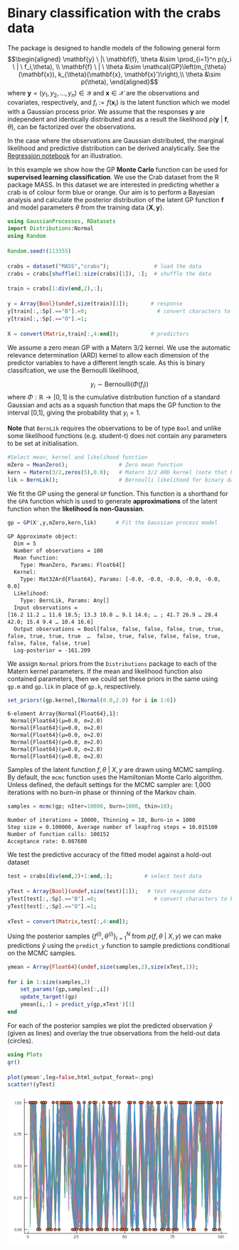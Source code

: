 # Binary classification with the crabs data

The package is designed to handle models of the following general form
$$\begin{aligned}
\mathbf{y} \ |\ \mathbf{f}, \theta &\sim  \prod_{i=1}^n p(y_i \ | \ f_i,\theta), \\
    \mathbf{f} \ | \ \theta &\sim \mathcal{GP}\left(m_{\theta}(\mathbf{x}), k_{\theta}(\mathbf{x}, \mathbf{x}')\right),\\
      \theta &\sim p(\theta),
\end{aligned}$$
where $\mathbf{y}=(y_1,y_2,\ldots,y_n) \in \mathcal{Y}$ and $\mathbf{x} \in \mathcal{X}$ are the observations and covariates, respectively, and $f_i:=f(\mathbf{x}_i)$ is the latent function which we model with a Gaussian process prior. We assume that the responses $\mathbf{y}$ are independent and identically distributed and as a result the likelihood $p(\mathbf{y} \ | \ \mathbf{f}, \theta)$, can be factorized over the observations.

In the case where the observations are Gaussian distributed, the marginal likelihood and predictive distribution can be derived analytically. See the  [Regression notebook](https://github.com/STOR-i/GaussianProcesses.jl/blob/master/notebooks/Regression.ipynb) for an illustration.

In this example we show how the GP **Monte Carlo** function can be used for **supervised learning classification**. We use the Crab dataset from the R package MASS. In this dataset we are interested in predicting whether a crab is of colour form blue or orange. Our aim is to perform a Bayesian analysis and calculate the posterior distribution of the latent GP function $\mathbf{f}$ and model parameters $\theta$ from the training data $\{\mathbf{X}, \mathbf{y}\}$.


```julia
using GaussianProcesses, RDatasets
import Distributions:Normal
using Random

Random.seed!(113355)

crabs = dataset("MASS","crabs");              # load the data
crabs = crabs[shuffle(1:size(crabs)[1]), :];  # shuffle the data

train = crabs[1:div(end,2),:];

y = Array{Bool}(undef,size(train)[1]);       # response
y[train[:,:Sp].=="B"].=0;                      # convert characters to booleans
y[train[:,:Sp].=="O"].=1;

X = convert(Matrix,train[:,4:end]);          # predictors
```

We assume a zero mean GP with a Matern 3/2 kernel. We use the automatic relevance determination (ARD) kernel to allow each dimension of the predictor variables to have a different length scale. As this is binary classifcation, we use the Bernoulli likelihood,

$$
y_i \sim \mbox{Bernoulli}(\Phi(f_i))
$$
where $\Phi: \mathbb{R} \rightarrow [0,1]$ is the cumulative distribution function of a standard Gaussian and acts as a squash function that maps the GP function to the interval [0,1], giving the probability that $y_i=1$.

**Note** that `BernLik` requires the observations to be of type `Bool` and unlike some likelihood functions (e.g. student-t) does not contain any parameters to be set at initialisation.


```julia
#Select mean, kernel and likelihood function
mZero = MeanZero();                # Zero mean function
kern = Matern(3/2,zeros(5),0.0);   # Matern 3/2 ARD kernel (note that hyperparameters are on the log scale)
lik = BernLik();                   # Bernoulli likelihood for binary data {0,1}
```

We fit the GP using the general `GP` function. This function is a shorthand for the `GPA` function which is used to generate **approximations** of the latent function when the **likelihood is non-Gaussian**.


```julia
gp = GP(X',y,mZero,kern,lik)      # Fit the Gaussian process model
```




    GP Approximate object:
      Dim = 5
      Number of observations = 100
      Mean function:
        Type: MeanZero, Params: Float64[]
      Kernel:
        Type: Mat32Ard{Float64}, Params: [-0.0, -0.0, -0.0, -0.0, -0.0, 0.0]
      Likelihood:
        Type: BernLik, Params: Any[]
      Input observations =
    [16.2 11.2 … 11.6 18.5; 13.3 10.0 … 9.1 14.6; … ; 41.7 26.9 … 28.4 42.0; 15.4 9.4 … 10.4 16.6]
      Output observations = Bool[false, false, false, false, true, true, false, true, true, true  …  false, true, false, false, false, true, false, false, false, true]
      Log-posterior = -161.209



We assign `Normal` priors from the `Distributions` package to each of the Matern kernel parameters. If the mean and likelihood function also contained parameters, then we could set these priors in the same using `gp.m` and `gp.lik` in place of `gp.k`, respectively.


```julia
set_priors!(gp.kernel,[Normal(0.0,2.0) for i in 1:6])
```




    6-element Array{Normal{Float64},1}:
     Normal{Float64}(μ=0.0, σ=2.0)
     Normal{Float64}(μ=0.0, σ=2.0)
     Normal{Float64}(μ=0.0, σ=2.0)
     Normal{Float64}(μ=0.0, σ=2.0)
     Normal{Float64}(μ=0.0, σ=2.0)
     Normal{Float64}(μ=0.0, σ=2.0)



Samples of the latent function $f,\theta \ | \ X,y$ are drawn using MCMC sampling. By default, the `mcmc` function uses the Hamiltonian Monte Carlo algorithm. Unless defined, the default settings for the MCMC sampler are: 1,000 iterations with no burn-in phase or thinning of the Markov chain.


```julia
samples = mcmc(gp; nIter=10000, burn=1000, thin=10);
```

    Number of iterations = 10000, Thinning = 10, Burn-in = 1000
    Step size = 0.100000, Average number of leapfrog steps = 10.015100
    Number of function calls: 100152
    Acceptance rate: 0.087600


We test the predictive accuracy of the fitted model against a hold-out dataset


```julia
test = crabs[div(end,2)+1:end,:];          # select test data

yTest = Array{Bool}(undef,size(test)[1]);   # test response data
yTest[test[:,:Sp].=="B"].=0;                  # convert characters to booleans
yTest[test[:,:Sp].=="O"].=1;

xTest = convert(Matrix,test[:,4:end]);
```

Using the posterior samples $\{f^{(i)},\theta^{(i)}\}_{i=1}^N$ from $p(f,\theta \ | \ X,y)$ we can make predictions $\hat{y}$ using the `predict_y` function to sample predictions conditional on the MCMC samples.


```julia
ymean = Array{Float64}(undef,size(samples,2),size(xTest,1));

for i in 1:size(samples,2)
    set_params!(gp,samples[:,i])
    update_target!(gp)
    ymean[i,:] = predict_y(gp,xTest')[1]
end
```

For each of the posterior samples we plot the predicted observation $\hat{y}$ (given as lines) and overlay the true observations from the held-out data (circles).


```julia
using Plots
gr()

plot(ymean',leg=false,html_output_format=:png)
scatter!(yTest)
```




![png](Classification_files/Classification_17_0.png)
